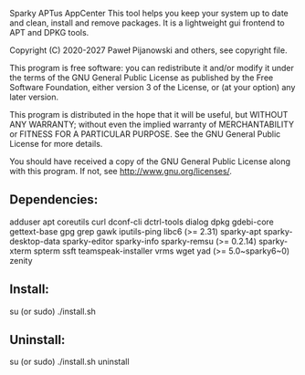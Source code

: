 Sparky APTus AppCenter
This tool helps you keep your system up to date and clean, install and remove packages. It is a lightweight gui frontend to APT and DPKG tools.

Copyright (C) 2020-2027 Paweł Pijanowski and others, see copyright file.

This program is free software: you can redistribute it and/or modify
it under the terms of the GNU General Public License as published by
the Free Software Foundation, either version 3 of the License, or
(at your option) any later version.

This program is distributed in the hope that it will be useful,
but WITHOUT ANY WARRANTY; without even the implied warranty of
MERCHANTABILITY or FITNESS FOR A PARTICULAR PURPOSE.  See the
GNU General Public License for more details.

You should have received a copy of the GNU General Public License
along with this program.  If not, see <http://www.gnu.org/licenses/>.

Dependencies:
-------------
adduser apt coreutils curl dconf-cli dctrl-tools dialog dpkg gdebi-core gettext-base gpg grep gawk iputils-ping libc6 (>= 2.31) sparky-apt sparky-desktop-data sparky-editor sparky-info sparky-remsu (>= 0.2.14) sparky-xterm spterm ssft teamspeak-installer vrms wget yad (>= 5.0~sparky6~0) zenity

Install:
-------------
su (or sudo) 
./install.sh

Uninstall:
-------------
su (or sudo)
./install.sh uninstall
